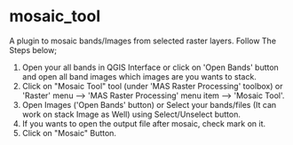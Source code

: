 # mosaic_tool
A plugin to mosaic bands/Images from selected raster layers. Follow The Steps below;
1. Open your all bands in QGIS Interface or click on 'Open Bands' button and open all band images which images are you wants to stack.
2. Click on "Mosaic Tool" tool (under 'MAS Raster Processing' toolbox) or 'Raster' menu --> 'MAS Raster Processing' menu item --> 'Mosaic Tool'.
3. Open Images ('Open Bands' button) or Select your bands/files (It can work on stack Image as Well) using Select/Unselect button.
4. If you wants to open the output file after mosaic, check mark on it.
5. Click on "Mosaic" Button.

